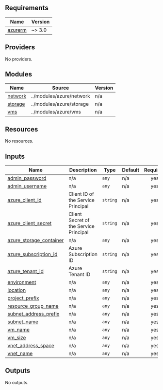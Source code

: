 ## Requirements

| Name | Version |
|------|---------|
| <a name="requirement_azurerm"></a> [azurerm](#requirement\_azurerm) | ~> 3.0 |

## Providers

No providers.

## Modules

| Name | Source | Version |
|------|--------|---------|
| <a name="module_network"></a> [network](#module\_network) | ../modules/azure/network | n/a |
| <a name="module_storage"></a> [storage](#module\_storage) | ../modules/azure/storage | n/a |
| <a name="module_vms"></a> [vms](#module\_vms) | ../modules/azure/vms | n/a |

## Resources

No resources.

## Inputs

| Name | Description | Type | Default | Required |
|------|-------------|------|---------|:--------:|
| <a name="input_admin_password"></a> [admin\_password](#input\_admin\_password) | n/a | `any` | n/a | yes |
| <a name="input_admin_username"></a> [admin\_username](#input\_admin\_username) | n/a | `any` | n/a | yes |
| <a name="input_azure_client_id"></a> [azure\_client\_id](#input\_azure\_client\_id) | Client ID of the Service Principal | `string` | n/a | yes |
| <a name="input_azure_client_secret"></a> [azure\_client\_secret](#input\_azure\_client\_secret) | Client Secret of the Service Principal | `string` | n/a | yes |
| <a name="input_azure_storage_container"></a> [azure\_storage\_container](#input\_azure\_storage\_container) | n/a | `any` | n/a | yes |
| <a name="input_azure_subscription_id"></a> [azure\_subscription\_id](#input\_azure\_subscription\_id) | Azure Subscription ID | `string` | n/a | yes |
| <a name="input_azure_tenant_id"></a> [azure\_tenant\_id](#input\_azure\_tenant\_id) | Azure Tenant ID | `string` | n/a | yes |
| <a name="input_environment"></a> [environment](#input\_environment) | n/a | `any` | n/a | yes |
| <a name="input_location"></a> [location](#input\_location) | n/a | `any` | n/a | yes |
| <a name="input_project_prefix"></a> [project\_prefix](#input\_project\_prefix) | n/a | `any` | n/a | yes |
| <a name="input_resource_group_name"></a> [resource\_group\_name](#input\_resource\_group\_name) | n/a | `any` | n/a | yes |
| <a name="input_subnet_address_prefix"></a> [subnet\_address\_prefix](#input\_subnet\_address\_prefix) | n/a | `any` | n/a | yes |
| <a name="input_subnet_name"></a> [subnet\_name](#input\_subnet\_name) | n/a | `any` | n/a | yes |
| <a name="input_vm_name"></a> [vm\_name](#input\_vm\_name) | n/a | `any` | n/a | yes |
| <a name="input_vm_size"></a> [vm\_size](#input\_vm\_size) | n/a | `any` | n/a | yes |
| <a name="input_vnet_address_space"></a> [vnet\_address\_space](#input\_vnet\_address\_space) | n/a | `any` | n/a | yes |
| <a name="input_vnet_name"></a> [vnet\_name](#input\_vnet\_name) | n/a | `any` | n/a | yes |

## Outputs

No outputs.
